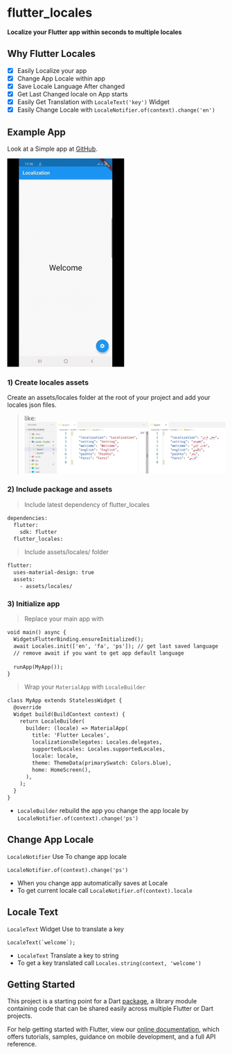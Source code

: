 # flutter_locales

**Localize your Flutter app within seconds to multiple locales**

## Why Flutter Locales
- [x] Easily Localize your app
- [x] Change App Locale within app
- [x] Save Locale Language After changed
- [x] Get Last Changed locale on App starts
- [x] Easily Get Translation with `LocaleText('key')` Widget
- [x] Easily Change Locale with `LocaleNotifier.of(context).change('en')`

## Example App
Look at a Simple app at [GitHub](https://github.com/iampopal/flutter_locales/example).

![Example App](simple.GIF)

### 1) Create locales assets
Create an assets/locales folder at the root of your project and add your locales json files. 
> like:
![Example app assets/locales](assets.png)

### 2) Include package and assets
> Include latest dependency of flutter_locales
```
dependencies:
  flutter:
    sdk: flutter
  flutter_locales:
```
> Include assets/locales/ folder
```
flutter:
  uses-material-design: true
  assets:
    - assets/locales/
```


### 3) Initialize app

> Replace your main app with
```
void main() async {
  WidgetsFlutterBinding.ensureInitialized();
  await Locales.init(['en', 'fa', 'ps']); // get last saved language
  // remove await if you want to get app default language

  runApp(MyApp());
}
```

> Wrap your `MaterialApp` with `LocaleBuilder`
```
class MyApp extends StatelessWidget {
  @override
  Widget build(BuildContext context) {
    return LocaleBuilder(
      builder: (locale) => MaterialApp(
        title: 'Flutter Locales',
        localizationsDelegates: Locales.delegates,
        supportedLocales: Locales.supportedLocales,
        locale: locale,
        theme: ThemeData(primarySwatch: Colors.blue),
        home: HomeScreen(),
      ),
    );
  }
}
```
* `LocaleBuilder` rebuild the app you change the app locale by `LocaleNotifier.of(context).change('ps')`

## Change App Locale
`LocaleNotifier` Use To change app locale
```
LocaleNotifier.of(context).change('ps')
```
- When you change app automatically saves at Locale
- To get current locale call `LocaleNotifier.of(context).locale`

## Locale Text
`LocaleText` Widget Use to translate a key
```
LocaleText(`welcome`);
```
* `LocaleText` Translate a key to string 
*  To get a key translated call `Locales.string(context, 'welcome')`

## Getting Started
This project is a starting point for a Dart
[package](https://flutter.dev/developing-packages/),
a library module containing code that can be shared easily across
multiple Flutter or Dart projects.

For help getting started with Flutter, view our 
[online documentation](https://flutter.dev/docs), which offers tutorials, 
samples, guidance on mobile development, and a full API reference.

